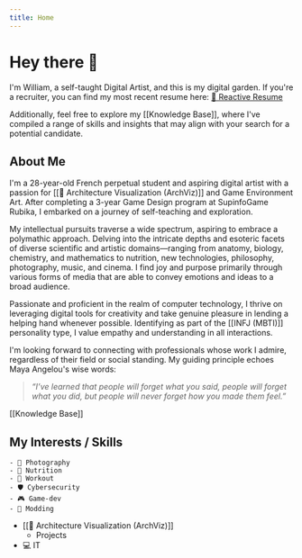 ```yaml
---
title: Home
---
```

# Hey there 👋

I'm William, a self-taught Digital Artist, and this is my digital garden. If you're a recruiter, you can find my most recent resume here: [📄 Reactive Resume](https://rxresu.me/william.bs.pro/en-curriculum-vitae)

Additionally, feel free to explore my [[Knowledge Base]], where I've compiled a range of skills and insights that may align with your search for a potential candidate.

## About Me

I'm a 28-year-old French perpetual student and aspiring digital artist with a passion for [[🏡 Architecture Visualization (ArchViz)]] and Game Environment Art. After completing a 3-year Game Design program at SupinfoGame Rubika, I embarked on a journey of self-teaching and exploration.  
  
My intellectual pursuits traverse a wide spectrum, aspiring to embrace a polymathic approach. Delving into the intricate depths and esoteric facets of diverse scientific and artistic domains—ranging from anatomy, biology, chemistry, and mathematics to nutrition, new technologies, philosophy, photography, music, and cinema. I find joy and purpose primarily through various forms of media that are able to convey emotions and ideas to a broad audience.  
  
Passionate and proficient in the realm of computer technology, I thrive on leveraging digital tools for creativity and take genuine pleasure in lending a helping hand whenever possible. Identifying as part of the [[INFJ (MBTI)]] personality type, I value empathy and understanding in all interactions.  
  
I'm looking forward to connecting with professionals whose work I admire, regardless of their field or social standing. My guiding principle echoes Maya Angelou's wise words:

> *“I’ve learned that people will forget what you said, people will forget what you did, but people will never forget how you made them feel.”*


[[Knowledge Base]]
## My Interests / Skills

	- 📸 Photography
	- 🥗 Nutrition
	- 💪 Workout
	- 🛡️ Cybersecurity
	- 🎮 Game-dev
	- 🧰 Modding
-  [[🏡 Architecture Visualization (ArchViz)]]
	- Projects
- 💻 IT
